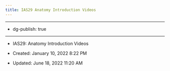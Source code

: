 ```yaml
---
title: IAS29 Anatomy Introduction Videos
---
```


- --

- dg-publish: true

- --

- IAS29: Anatomy Introduction Videos

- Created: January 10, 2022 8:22 PM

- Updated: June 18, 2022 11:20 AM
